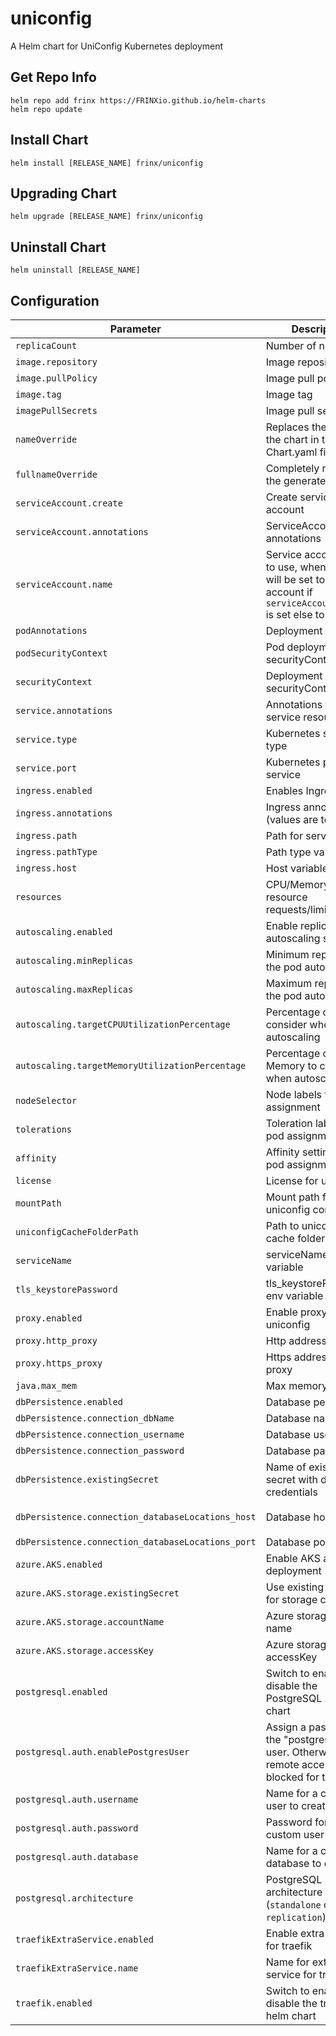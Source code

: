 # uniconfig

A Helm chart for UniConfig Kubernetes deployment

## Get Repo Info

```console
helm repo add frinx https://FRINXio.github.io/helm-charts
helm repo update
```

## Install Chart

```console
helm install [RELEASE_NAME] frinx/uniconfig
```

## Upgrading Chart

```console
helm upgrade [RELEASE_NAME] frinx/uniconfig
```

## Uninstall Chart

```console
helm uninstall [RELEASE_NAME]
```

## Configuration

| Parameter | Description | Default |
|-----------|-------------|---------|
| `replicaCount` | Number of nodes | `1` |
| `image.repository` | Image repository | `frinx/uniconfig` |
| `image.pullPolicy` | Image pull policy | `IfNotPresent` |
| `image.tag` | Image tag | `""` |
| `imagePullSecrets` | Image pull secrets | `[]` |
| `nameOverride` | Replaces the name of the chart in the Chart.yaml file | `""` |
| `fullnameOverride` |  Completely replaces the generated name | `""` |
| `serviceAccount.create` | Create service account | `true` |
| `serviceAccount.annotations` | ServiceAccount annotations | `{}` |
| `serviceAccount.name` | Service account name to use, when empty will be set to created account if `serviceAccount.create` is set else to `default` | `""` |
| `podAnnotations` | Deployment | `{}` |
| `podSecurityContext` | Pod deployment securityContext | `{}` |
| `securityContext` | Deployment securityContext | See [values.yaml](https://github.com/FRINXio/helm-charts/blob/main/charts/uniconfig/values.yaml) |
| `service.annotations` | Annotations for service resource | `{}` |
| `service.type` | Kubernetes service type | `ClusterIP` |
| `service.port` | Kubernetes port of service | `8181` |
| `ingress.enabled` | Enables Ingress | `true` |
| `ingress.annotations` | Ingress annotations (values are templated) | `{}` |
| `ingress.path` | Path for service  | `/` |
| `ingress.pathType` | Path type variable | `Prefix` |
| `ingress.host` | Host variable | |
| `resources` | CPU/Memory resource requests/limits | `{}` |
| `autoscaling.enabled` | Enable replica autoscaling settings | `false` |
| `autoscaling.minReplicas` | Minimum replicas for the pod autoscaling | `1` |
| `autoscaling.maxReplicas` | Maximum replicas for the pod autoscaling | `100` |
| `autoscaling.targetCPUUtilizationPercentage` | Percentage of CPU to consider when autoscaling | `80` |
| `autoscaling.targetMemoryUtilizationPercentage` | Percentage of Memory to consider when autoscaling | |
| `nodeSelector` | Node labels for pod assignment | `{}` |
| `tolerations` | Toleration labels for pod assignment | `[]` |
| `affinity` | Affinity settings for pod assignment | `{}` |
| `license` | License for uniconfig | |
| `mountPath` | Mount path for uniconfig config files | |
| `uniconfigCacheFolderPath` | Path to uniconfig cache folder | `""` |
| `serviceName` | serviceName env variable | `"uniconfig"` |
| `tls_keystorePassword` | tls_keystorePassword env variable | `"password"` |
| `proxy.enabled` | Enable proxy for uniconfig  | `false` |
| `proxy.http_proxy` | Http address for proxy | `false` |
| `proxy.https_proxy` | Https address for proxy | `false` |
| `java.max_mem` | Max memory for java | `"10G"` |
| `dbPersistence.enabled` | Database persistence | `true` |
| `dbPersistence.connection_dbName` | Database name | `"uniconfig"` |
| `dbPersistence.connection_username` | Database username | `"postgresU"` |
| `dbPersistence.connection_password` | Database password | `"postgresP"` |
| `dbPersistence.existingSecret` | Name of existing secret with database credentials | `` |
| `dbPersistence.connection_databaseLocations_host` | Database host | `"uniconfig-postgres-postgresql"` |
| `dbPersistence.connection_databaseLocations_port` | Database port | `"5432"` |
| `azure.AKS.enabled` | Enable AKS azure deployment | `false` |
| `azure.AKS.storage.existingSecret` | Use existing secrets for storage credentials | |
| `azure.AKS.storage.accountName` | Azure storage account name | |
| `azure.AKS.storage.accessKey` | Azure storage accessKey | |
| `postgresql.enabled` | Switch to enable or disable the PostgreSQL helm chart | `true` |
| `postgresql.auth.enablePostgresUser` | Assign a password to the "postgres" admin user. Otherwise, remote access will be blocked for this user | `true` |
| `postgresql.auth.username` | Name for a custom user to create | `postgresU` |
| `postgresql.auth.password` | Password for the custom user to create | `postgresP` |
| `postgresql.auth.database` | Name for a custom database to create | `conductor` |
| `postgresql.architecture` | PostgreSQL architecture (`standalone` or `replication`) | `standalone` |
| `traefikExtraService.enabled` | Enable extra service for traefik | `true` |
| `traefikExtraService.name` | Name for extra service for traefik | `"unistore"` |
| `traefik.enabled` | Switch to enable or disable the traefik helm chart | `true` |
